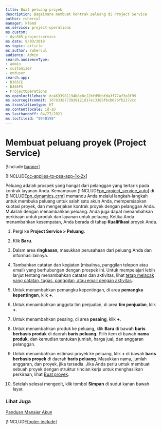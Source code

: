```yaml
---
title: Buat peluang proyek
description: Bagaimana membuat kontrak peluang di Project Service
author: ruhercul
manager: kfend
ms.service: project-operations
ms.custom:
- dyn365-projectservice
ms.date: 8/03/2018
ms.topic: article
ms.author: ruhercul
audience: Admin
search.audienceType:
- admin
- customizer
- enduser
search.app:
- D365CE
- D365PS
- ProjectOperations
ms.openlocfilehash: dc4693981194b8e8c22bfd9bbfda3f77af3e8f99
ms.sourcegitcommit: 3d78338773929121d17ec3386f6cb67bfb2272cc
ms.translationtype: HT
ms.contentlocale: id-ID
ms.lasthandoff: 04/27/2021
ms.locfileid: "5948198"
---
```

# <a name="create-a-project-opportunity-project-service"></a>Membuat peluang proyek (Project Service)

[!include [banner](../includes/psa-now-project-operations.md)]

[!INCLUDE[cc-applies-to-psa-app-1x-2x](../includes/cc-applies-to-psa-app-1x-2x.md)]

Peluang adalah prospek yang hangat dari pelanggan yang tertarik pada kontrak layanan Anda. Kemampuan [!INCLUDE[pn_project_service_auto](../includes/pn-project-service-auto.md)] di [!INCLUDE[pn_dynamics_crm](../includes/pn-dynamics-crm.md)] memandu Anda melalui langkah-langkah untuk membuka peluang untuk salah satu akun Anda, mempersiapkan kuotasi proyek, dan mengerjakan kontrak proyek dengan pelanggan Anda. Mulailah dengan menambahkan peluang. Anda juga dapat menambahkan perkiraan untuk produk dan layanan untuk peluang. Ketika Anda menambahkan kesempatan, Anda berada di tahap **Kualifikasi** proyek Anda.  
  
1.  Pergi ke **Project Service > Peluang**.  
  
2.  Klik **Baru**.  
  
3.  Dalam area **ringkasan**, masukkan perusahaan dari peluang Anda dan informasi lainnya.  
  
4.  Tambahkan catatan dan kegiatan (misalnya, panggilan telepon atau email) yang berhubungan dengan prospek ini. Untuk mempelajari lebih lanjut tentang menambahkan catatan dan aktivitas, lihat [tetap melacak yang catatan, tugas, panggilan, atau email dengan aktivitas](/dynamics365/customerengagement/on-premises/basics/work-with-activities).  
  
5.  Untuk menambahkan pemangku kepentingan, di area **pemangku kepentingan**, klik **+**.  
  
6.  Untuk menambahkan anggota tim penjualan, di area **tim penjualan**, klik **+**.  
  
7.  Untuk menambahkan pesaing, di area **pesaing**, klik **+**.  
  
8.  Untuk menambahkan produk ke peluang, klik **Baru** di bawah **baris berbasis produk** di daerah **baris peluang**. Pilih item di bawah **nama produk**, dan kemudian tentukan jumlah, harga jual, dan anggaran pelanggan.  
  
9. Untuk menambahkan estimasi proyek ke peluang, klik **+** di bawah **baris berbasis proyek** di daerah **baris peluang**. Masukkan nama, jumlah anggaran, dan proyek, jika tersedia. Jika Anda perlu untuk membuat sebuah proyek dengan struktur rincian kerja untuk menghasilkan perkiraan, lihat [Buat proyek](../psa/create-project.md).  
  
10. Setelah selesai mengedit, klik tombol **Simpan** di sudut kanan bawah layar.  
  
### <a name="see-also"></a>Lihat Juga  
 [Panduan Manajer Akun](../psa/account-manager-guide.md)


[!INCLUDE[footer-include](../includes/footer-banner.md)]